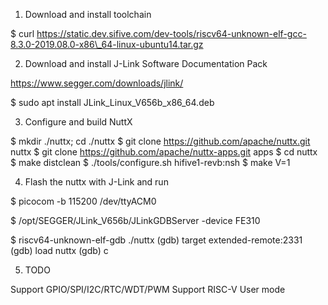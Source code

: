 1.  Download and install toolchain

\$ curl
https://static.dev.sifive.com/dev-tools/riscv64-unknown-elf-gcc-8.3.0-2019.08.0-x86\_64-linux-ubuntu14.tar.gz

2.  Download and install J-Link Software Documentation Pack

https://www.segger.com/downloads/jlink/

\$ sudo apt install JLink\_Linux\_V656b\_x86\_64.deb

3.  Configure and build NuttX

\$ mkdir ./nuttx; cd ./nuttx \$ git clone
https://github.com/apache/nuttx.git nuttx \$ git clone
https://github.com/apache/nuttx-apps.git apps \$ cd nuttx \$ make
distclean \$ ./tools/configure.sh hifive1-revb:nsh \$ make V=1

4.  Flash the nuttx with J-Link and run

\$ picocom -b 115200 /dev/ttyACM0

\$ /opt/SEGGER/JLink\_V656b/JLinkGDBServer -device FE310

\$ riscv64-unknown-elf-gdb ./nuttx (gdb) target extended-remote:2331
(gdb) load nuttx (gdb) c

5.  TODO

Support GPIO/SPI/I2C/RTC/WDT/PWM Support RISC-V User mode

